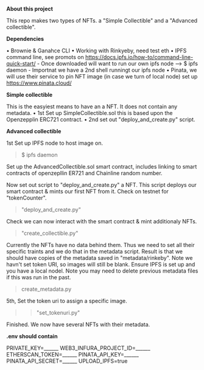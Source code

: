 **About this project**

This repo makes two types of NFTs. a "Simple Collectible" and a "Advanced collectible". 

**Dependencies**

• Brownie & Ganahce CLI
• Working with Rinkyeby, need test eth
• IPFS command line, see promots on https://docs.ipfs.io/how-to/command-line-quick-start/
    - Once downloaded will want to run our own ipfs node --> $ ipfs daemon
    - Importnat we have a 2nd shell runningt our ipfs node
• Pinata, we will use their service to pin NFT image (in case we turn of local node) set up https://www.pinata.cloud/

**Simple collectible**

This is the easyiest means to have an a NFT. It does not contain any metadata.
• 1st Set up SimpleCollectible.sol this is based upon the Openzepplin ERC721 contract. 
• 2nd set out "deploy_and_create.py" script. 

**Advanced collectible**

1st Set up IPFS node to host image on. 
> $ ipfs daemon

Set up the AdvancedCollectible.sol smart contract, includes linking to smart contracts of openzepllin ER721 and Chainline random number.

Now set out script to "deploy_and_create.py" a NFT. This script deploys our smart contract & mints our first NFT from it. Check on testnet for "tokenCounter".
> "deploy_and_create.py"

Check we can now interact with the smart contract & mint additionaly NFTs.
> "create_collectible.py"

Currently the NFTs have no data behind them. Thus we need to set all their specific traints and we do that in the metadata script. Result is that we should have copies of the metadata saved in "metadata/rinkeby". Note we havn't set token URI, so images will still be blank. Ensure IPFS is set up and you have a local nodel. Note you may need to delete previous metadata files if this was run in the past. 
> create_metadata.py

5th, Set the token uri to assign a specific image.
>> "set_tokenuri.py"

Finished. We now have several NFTs with their metadata.

**.env should contain**

PRIVATE_KEY=______
WEB3_INFURA_PROJECT_ID=______
ETHERSCAN_TOKEN=______
PINATA_API_KEY=______
PINATA_API_SECRET=______
UPLOAD_IPFS=true


